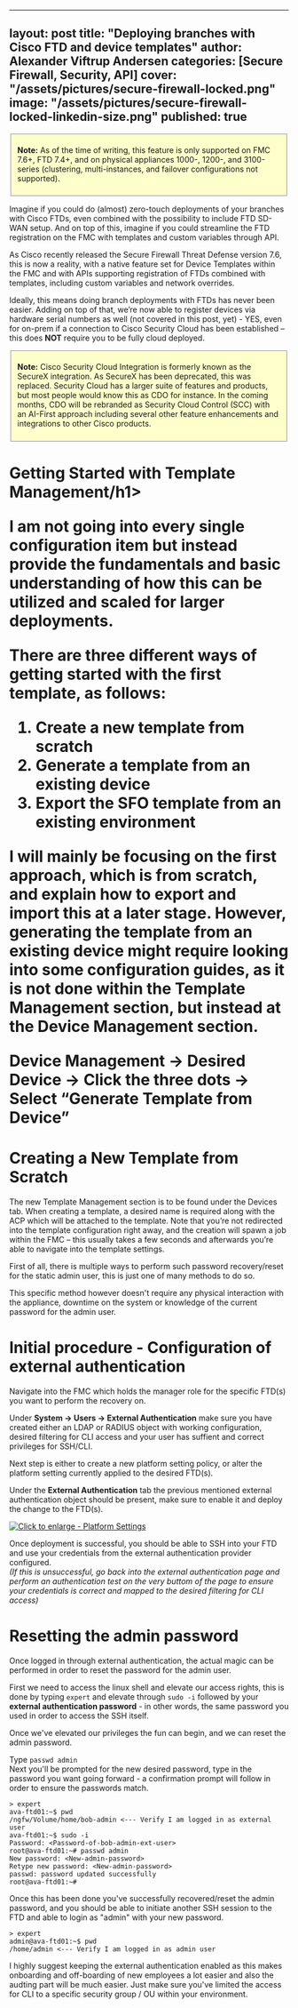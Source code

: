  ---
layout: post
title: "Deploying branches with Cisco FTD and device templates"
author: Alexander Viftrup Andersen
categories: [Secure Firewall, Security, API]
cover: "/assets/pictures/secure-firewall-locked.png"
image: "/assets/pictures/secure-firewall-locked-linkedin-size.png"
published: true
---
<fieldset style="background-color:#FFFFCC;">
  <p><b>Note:</b> As of the time of writing, this feature is only supported on FMC 7.6+, FTD 7.4+, and on physical appliances 1000-, 1200-, and 3100-series (clustering, multi-instances, and failover configurations not supported).
<br>
</p>
</fieldset>

Imagine if you could do (almost) zero-touch deployments of your branches with Cisco FTDs, even combined with the possibility to include FTD SD-WAN setup. 
And on top of this, imagine if you could streamline the FTD registration on the FMC with templates and custom variables through API.


As Cisco recently released the Secure Firewall Threat Defense version 7.6, this is now a reality, with a native feature set for Device Templates within the FMC and with APIs supporting registration of FTDs combined with templates, including custom variables and network overrides.

Ideally, this means doing branch deployments with FTDs has never been easier. 
Adding on top of that, we’re now able to register devices via hardware serial numbers as well (not covered in this post, yet) - YES, even for on-prem if a connection to Cisco Security Cloud has been established – this does <b>NOT</b> require you to be fully cloud deployed.

<fieldset style="background-color:#FFFFCC;">
  <p><b>Note:</b> Cisco Security Cloud Integration is formerly known as the SecureX integration. As SecureX has been deprecated, this was replaced. Security Cloud has a larger suite of features and products, but most people would know this as CDO for instance. In the coming months, CDO will be rebranded as Security Cloud Control (SCC) with an AI-First approach including several other feature enhancements and integrations to other Cisco products.
<br>
</p>
</fieldset>

<h1>Getting Started with Template Management/h1>

I am not going into every single configuration item but instead provide the fundamentals and basic understanding of how this can be utilized and scaled for larger deployments.

There are three different ways of getting started with the first template, as follows:
1.	Create a new template from scratch
2.	Generate a template from an existing device
3.	Export the SFO template from an existing environment

I will mainly be focusing on the first approach, which is from scratch, and explain how to export and import this at a later stage. 
However, generating the template from an existing device might require looking into some configuration guides, as it is not done within the Template Management section, but instead at the Device Management section.

Device Management -> Desired Device -> Click the three dots -> Select “Generate Template from Device”

<h1>Creating a New Template from Scratch</h1>

The new Template Management section is to be found under the Devices tab. When creating a template, a desired name is required along with the ACP which will be attached to the template. 
Note that you’re not redirected into the template configuration right away, and the creation will spawn a job within the FMC – this usually takes a few seconds and afterwards you’re able to navigate into the template settings.




First of all, there is multiple ways to perform such password recovery/reset for the static admin user, this is just one of many methods to do so.

This specific method however doesn't require any physical interaction with the appliance, downtime on the system or knowledge of the current password for the admin user.

<h1>Initial procedure - Configuration of external authentication</h1>

Navigate into the FMC which holds the manager role for the specific FTD(s) you want to perform the recovery on.

Under <b>System -> Users -> External Authentication</b> make sure you have created either an LDAP or RADIUS object with working configuration, desired filtering for CLI access and your user has suffient and correct privileges for SSH/CLI.

Next step is either to create a new platform setting policy, or alter the platform setting currently applied to the desired FTD(s).

Under the <b>External Authentication</b> tab the previous mentioned external authentication object should be present, make sure to enable it and deploy the change to the FTD(s).

<a href="//blog.viftrup.eu/assets/pictures/platform-settings-external-auth.png" data-lightbox="platform-settings-large" data-title="Platform settings"> 
  <img src="//blog.viftrup.eu/assets/pictures/platform-settings-external-auth.png" title="Click to enlarge - Platform Settings"> 
</a>

Once deployment is successful, you should be able to SSH into your FTD and use your credentials from the external authentication provider configured. <br><i>(If this is unsuccessful, go back into the external authentication page and perform an authentication test on the very buttom of the page to ensure your credentials is correct and mapped to the desired filtering for CLI access)</i>


<h1>Resetting the admin password</h1>

Once logged in through external authentication, the actual magic can be performed in order to reset the password for the admin user.

First we need to access the linux shell and elevate our access rights, this is done by typing ```expert``` and elevate through ```sudo -i``` followed by your <b>external authentication password</b> - in other words, the same password you used in order to access the SSH itself.

Once we've elevated our privileges the fun can begin, and we can reset the admin password.

Type ```passwd admin``` <br>
Next you'll be prompted for the new desired password, type in the password you want going forward - a confirmation prompt will follow in order to ensure the passwords match.

```
> expert
ava-ftd01:~$ pwd    
/ngfw/Volume/home/bob-admin <--- Verify I am logged in as external user
ava-ftd01:~$ sudo -i
Password: <Password-of-bob-admin-ext-user>
root@ava-ftd01:~# passwd admin
New password: <New-admin-password>
Retype new password: <New-admin-password>
passwd: password updated successfully
root@ava-ftd01:~#
```

Once this has been done you've successfully recovered/reset the admin password, and you should be able to initiate another SSH session to the FTD and able to login as "admin" with your new password.

```
> expert
admin@ava-ftd01:~$ pwd
/home/admin <--- Verify I am logged in as admin user
```


I highly suggest keeping the external authentication enabled as this makes onboarding and off-boarding of new employees a lot easier and also the audting part will be much easier. Just make sure you've limited the access for CLI to a specific security group / OU within your environment.
